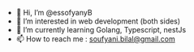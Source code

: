 - 👋 Hi, I’m @essofyanyB
- 👀 I’m interested in web development (both sides)
- 🌱 I’m currently learning Golang, Typescript, nestJs
- 📫 How to reach me : soufyani.bilal@gmail.com

<!---
essofyanyB/essofyanyB is a ✨ special ✨ repository because its `README.md` (this file) appears on your GitHub profile.
You can click the Preview link to take a look at your changes.
--->
